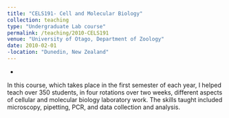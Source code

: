 ```yaml
---
title: "CELS191- Cell and Molecular Biology"
collection: teaching
type: "Undergraduate Lab course"
permalink: /teaching/2010-CELS191
venue: "University of Otago, Department of Zoology"
date: 2010-02-01
-location: "Dunedin, New Zealand"
---
```

-
In this course, which takes place in the first semester of each year, I helped teach over 350 students, in four rotations over two weeks, different aspects of cellular and molecular biology laboratory work. The skills taught included microscopy, pipetting, PCR, and data collection and analysis.
